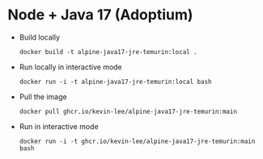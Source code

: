 # Node + Java 17 (Adoptium)

* Build locally
  ```shell
  docker build -t alpine-java17-jre-temurin:local .
  ```

* Run locally in interactive mode
  ```shell
  docker run -i -t alpine-java17-jre-temurin:local bash
  ```

* Pull the image
  ```shell
  docker pull ghcr.io/kevin-lee/alpine-java17-jre-temurin:main
  ```

* Run in interactive mode
  ```shell
  docker run -i -t ghcr.io/kevin-lee/alpine-java17-jre-temurin:main bash
  ```
